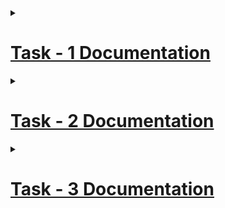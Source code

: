<details>
<summary> <h1> <ins> Task - 1 Documentation </ins> </h1> </summary>
<br>

<details>
<summary> <h2> <ins> Objective: </ins> </h2> </summary>
<br>

To understand and document the provided Verilog code, create the necessary PCF file, and integrate the design with the VSDSquadron FPGA Mini board using the provided datasheet.
</details>
  
<details>
<summary> <h2> <ins> Step 1 - Understanding the Verilog code: </ins> </h2> </summary>
<br>
  
The purpose of the provided Verilog module is to control an RGB LED (<ins>R</ins>ed <ins>G</ins>reen <ins>B</ins>lue - <ins>L</ins>ight <ins>E</ins>mitting <ins>D</ins>iode) using an internal hardware oscillator and a frequency counter.
### Module Declaration:
- led_red - Output - Red LED Output
- led_green - Output - Green LED Output
- led_blue - Output - Blue LED Otput
- hw_clk - Input - Hardware Clock Input
- testwire - Output - Test Signal or Wire
### Internal Oscillator:
This instantiates a high-frequency oscillator (SB_HFOSC) with a division factor of 2 (CLKHF_DIV ("0b10")). The oscillator is powered up (CLKHFPU(1'b1)) and enabled (CLKHFEN(1'b1)), producing a clock signal on int_osc.
### RGB Driver Instantiation:
This instantiates an RGB driver (SB_RGBA_DRV) that controls the RGB LED. The RGBLEDEN signal enables the LED driver. The RGB0PWM, RGB1PWM, and RGB2PWM signals control the pulse-width modulation (PWM) for the red, green, and blue channels, respectively. In this case, the blue channel is enabled, while the red and green channels are set to off.
### RGB Driver Parameters:
These parameters set the current levels for each color channel of the RGB LED. Each channel is set to a low current level.
### Internal Signals:
int_osc: A wire that will carry the output of the internal oscillator.
frequency_counter_i: A 28-bit register used to count clock cycles.
### Frequency Counter:
This always block increments the frequency_counter_i on the rising edge of the int_osc signal. This effectively counts the number of clock cycles from the internal oscillator.
### Test Wire Assignment:
The testwire is assigned the value of the 6th bit of the frequency_counter_i, which can be used for debugging or monitoring the counter's state.
</details>
  
<details>
<summary> <h2> <ins> Step 2 - Creating a PCF File: </ins> </h2> </summary>
<br>
  
It is noticed that the pin assignment in the pcf file given in the repository is different from the pin assignment in datasheet.
### Pin assignments mentioned in the given repository:
- led_red = Pin 39
- led_blue = Pin 40
- led_green = Pin 41
- hw_clk = Pin 20
- testwire = Pin 17
### Corrected Pin Assignment:
- led_red = Pin 39
- led_green = Pin 40
- led_blue = Pin 41
- hw_clk = Pin 20
- testwire = Pin 17
### Pin Mapping:
![image](https://github.com/user-attachments/assets/f221ac4b-996b-4af2-8d8c-da28a6f13616)
</details>

<details>
<summary> <h2> <ins> Step 3 - Integrating with the VSDSquadron FPGA Mini Board: </ins> </h2> </summary>
<br>
  
- First I connected the board to the computer through an USB Cable.
- Then I created 3 folders named red_led, green_led, blue_led for glowing Red, Green, Blue LED respectively. In each of these folders, I included Makefiles, top.v code and .pcf files named as 'Pin_assignments.pcf'.
- Then I opened terminal and coded as below.
  
 ### <ins> Code for Glowing Red LED: </ins>
  ![red 1](https://github.com/user-attachments/assets/6e17810d-4594-492a-b783-2320578594b5)
  ![red 2](https://github.com/user-attachments/assets/cd41e617-1238-4011-bb76-d9a33ba12680)
 <ins> As expected, Red LED started glowing as below: </ins>
  
  ![Red output](https://github.com/user-attachments/assets/75c73a8d-71ab-4162-9d15-331e8975f59a)

### <ins> Code for Glowing Green LED: </ins>
  ![green 1](https://github.com/user-attachments/assets/fe0f391a-7ca0-4ee1-a25b-dcc4f10c8087)
  ![green 2](https://github.com/user-attachments/assets/67b79cd0-4580-496c-b7d7-d70997914e4f)
<ins> As expected, Green LED started glowing as below: </ins>
  
  ![Green output](https://github.com/user-attachments/assets/97f215ee-ec1d-40be-8c28-971bdeb95f15)

### <ins> Code for Glowing Blue LED: </ins>
  ![blue 1](https://github.com/user-attachments/assets/231ef76b-ea3a-481a-a89d-ddf08c6adb7c)
  ![blue 2](https://github.com/user-attachments/assets/d489ee0c-7282-47f1-b731-89f46a2c9b9e)

<ins> As expected, Blue LED started glowing as below: </ins>
  
  ![Blue output](https://github.com/user-attachments/assets/f358ed8f-064b-4d53-8ff5-148c7d32b106)
</details>

<details>
<summary> <h2> <ins> My Understandings: </ins> </h2> </summary>
<br>
  
While doing this task, I learnt how commands like 'make clean', 'make build' and 'sudo make fash' run. First when we enter 'make clean' command, the previous code which we have executed will erase from the Memory. The 'make build' command will convert the verilog code into series of binaries and creates a netlist. The 'sudo make flash' command flashes the data to the external RAM and executes the program.
</details>

<details>
<summary> <h2> <ins> Challenges Faced and Implemented Solutions: </ins> </h2> </summary>
<br>
  
- The main challenge which I faced was connecting the Board to the Virtual Machine. At last, I solved the problem by installing the Virtual box extension and by 
 reinstalling Virtual Box.
- I found it a little dificult to understand the code and the function of commands like 'make clean','make build' and 'sudo make flash'. I resolved this problem with the help of my parents and a website named 'Blackbox.ai'.
-  The first time when I was trying to make the blue led glow, I didn't know what are the files needed to include in a folder to execute the program. Then I observed the files which was present in the 'blink_led' folder and included the files which are necessary in a new folder and named it as blue_led. I followed the same steps for glowing red and green led also.
</details>
</details>

<details>
<summary> <h1> <ins> Task - 2 Documentation </ins> </h1> </summary>
<br>

<details>
<summary> <h2> <ins> Objective: </ins> </h2> </summary>
<br>

Implement a UART loopback mechanism where transmitted data is immediately received back, facilitating testing of UART functionality.
</details>
  
<details>
<summary> <h2> <ins> Study the Existing Code: </ins> </h2> </summary>
<br>
  
## Explaination of uart_trx code:
This code describes a simple UART (Universal Asynchronous Receiver-Transmitter) transmitter module in Verilog, which is designed to send 8-bit data with no parity and one stop bit (8N1 format).
### Module Declaration:
Module Name: uart_tx_8n1 indicates that this is a UART transmitter module.
Inputs:
- clk: The clock signal used to synchronize the transmission.
- txbyte: The 8-bit data byte to be transmitted.
- senddata: A signal that triggers the transmission when asserted (set to 1).
Outputs:
- txdone: A signal that indicates when the transmission of the byte is complete.
- tx: The actual transmission line where the data is sent.
### Parameters:
These parameters define the different states of the state machine used in the UART transmission process:
- STATE_IDLE: The idle state where the transmitter is not sending data.
- STATE_STARTTX: The state where the start bit is being sent.
- STATE_TXING: The state where the data bits are being sent.
- STATE_TXDONE: The state indicating that the transmission is complete.
### State Variables:
- state: Holds the current state of the state machine.
- buf_tx: A buffer to hold the byte to be transmitted.
- bits_sent: A counter to keep track of how many bits have been sent.
- txbit: The current value of the transmission line (starts high).
- txdone: Indicates whether the transmission is complete.
### Wiring:
This line connects the txbit register to the tx output wire, so whatever value txbit holds will be sent out on the tx line.
### Always Block:
This block is triggered on the rising edge of the clock signal, meaning that all operations inside this block will occur synchronously with the clock.
### State Machine Logic:
- #### Start Sending:
If senddata is asserted and the state is STATE_IDLE, the module transitions to STATE_STARTTX, loads the byte to be transmitted into buf_tx, and resets txdone.
- #### Idle State:
In the idle state, the txbit is set high (indicating the line is idle).
- #### Start Bit Transmission:
When in the STATE_STARTTX, the txbit is set low to indicate the start of transmission, and the state transitions to STATE_TXING.
- #### Data Bit Transmission:
In the STATE_TXING, the least significant bit of buf_tx is sent out on tx, the buffer is shifted right to prepare the next bit, and the bits_sent counter is incremented.
- #### Stop Bit Transmission:
After sending 8 data bits, the stop bit (high) is transmitted, signaling the end of the data frame.
## Explaination of top.v code:
The provided Verilog code describes a hardware module named top, which integrates several functionalities including UART transmission, RGB LED control, and clock generation. Below is a detailed explanation of the code:
### Module Declaration:
The top module has four output wires for controlling RGB LEDs and one output for UART transmission. It also has one input for the hardware clock.
### Internal Signals:
- int_osc is a wire that will receive the output from an internal oscillator.
- frequency_counter_i is a 28-bit register used to keep track of the frequency for LED control and UART transmission.
### Clock Generation for 9600 Hz:
- clk_9600 is a register that will toggle to create a 9600 Hz clock signal.
- cntr_9600 is a counter that increments with each clock cycle to help generate the 9600 Hz clock.
- period_9600 is a constant that defines how many cycles of the internal oscillator are needed to create a 9600 Hz clock.
### UART Transmission:
This line instantiates a UART transmission module named DanUART. It uses the 9600 Hz clock (clk_9600), sends the byte "D", and triggers transmission based on the 25th bit of frequency_counter_i.
### Internal Oscillator:
This instantiates a high-frequency oscillator (SB_HFOSC) that generates a clock signal (int_osc). The parameters configure the oscillator to be enabled and powered.
### Frequency Counter and Clock Generation Logic:
- This always block is triggered on the rising edge of the internal oscillator clock (int_osc).
- It increments the frequency_counter_i and the cntr_9600.
- When cntr_9600 reaches the defined period_9600, it toggles the clk_9600 signal and resets the counter.
### RGB LED Driver:
- This instantiates an RGB LED driver (SB_RGBA_DRV) that controls the color of the RGB LEDs based on the bits of frequency_counter_i.
- The PWM signals for each color (red, green, blue) are derived from combinations of bits from frequency_counter_i.
### RGB Driver Current Configuration:
These lines set the current levels for each of the RGB channels to a specific value, ensuring that the LEDs operate within safe limits.
</details>

<details>
<summary> <h2> <ins> Design Documentation: </ins> </h2> </summary>
<br>
  
### Block Diagram:
![Block Diagram](https://github.com/user-attachments/assets/59ff96a4-ae40-4e7a-824f-3de0c6cdba20)
### Circuit Diagram:
![Circuit diagram](https://github.com/user-attachments/assets/7fb25ab7-9a5d-4bd4-9971-81ab403579f9)
</details>

<details>
<summary> <h2> <ins> Testing and Verification: </ins> </h2> </summary>
<br>
  
### - Photo
![Output](https://github.com/user-attachments/assets/cf125dfd-0a91-478c-936e-c45fe26d0d63)
### - Video
https://github.com/user-attachments/assets/b0973070-cec0-4b05-a292-ee91c37f0d13
</details>
</details>

<details>
<summary> <h1> <ins> Task - 3 Documentation </ins> </h1> </summary>
<br>

<details>
<summary> <h2> <ins> Objective: </ins> </h2> </summary>
<br>

To develop a UART transmitter module capable of sending serial data from the FPGA to an external device.
</details>

<details>
<summary> <h2> <ins> Study the Existing Code: </ins> </h2> </summary>
<br>
  
## Explaination of top.v code:
This code is a Verilog module for a digital design that includes a UART transmitter and an RGB LED driver.
### Module Declaration:
The top module has five ports: three outputs for controlling an RGB LED (led_red, led_blue, led_green), one output for UART transmission (uarttx), and one input for the hardware clock (hw_clk).
### Internal Signals:
- int_osc: A wire that will be used to connect to an internal oscillator.
- frequency_counter_i: A 28-bit register used to count clock cycles for generating different frequencies.
### Clock Generation:
- clk_9600: A register that will hold the generated 9600 Hz clock signal.
- cntr_9600: A 32-bit counter used to count clock cycles to generate the 9600 Hz clock.
- period_9600: A parameter that defines the number of clock cycles needed to toggle clk_9600 to achieve a frequency of 9600 Hz.
### UART Transmission:
This line instantiates a UART transmitter module named DanUART. It takes the 9600 Hz clock (clk_9600), sends the byte "D", and uses the 25th bit of frequency_counter_i to determine when to send the data. The transmitted data is output on the uarttx pin.
### Internal Oscillator:
This instantiates a high-frequency oscillator (SB_HFOSC) that generates a clock signal (int_osc). The parameters configure the oscillator to be powered on and enabled.
### Frequency Counter and Clock Division:
This always block is triggered on the rising edge of the internal oscillator clock (int_osc). It increments the frequency_counter_i and the cntr_9600. When cntr_9600 reaches the defined period_9600, it toggles the clk_9600 signal and resets the counter.
### RGB LED Driver:
- This section instantiates an RGB LED driver (SB_RGBA_DRV) that controls the color of the LED based on the PWM signals generated from the frequency_counter_i. The PWM signals are derived from specific bits of the counter, allowing for different colors to be displayed on the RGB LED.
- The CURREN signal enables the current for the RGB driver, and the defparam statements set the current levels for each color channel.
## Explaination of uart_trx code:
This code describes a simple UART (Universal Asynchronous Receiver-Transmitter) transmitter module in Verilog, which is designed to send 8-bit data with no parity and one stop bit (8N1 format).
### Module Declaration:
Module Name: uart_tx_8n1 indicates that this is a UART transmitter module.
Inputs:
- clk: The clock signal used to synchronize the transmission.
- txbyte: The 8-bit data byte to be transmitted.
- senddata: A signal that triggers the transmission when asserted (set to 1).
Outputs:
- txdone: A signal that indicates when the transmission of the byte is complete.
- tx: The actual transmission line where the data is sent.
### Parameters:
These parameters define the different states of the state machine used in the UART transmission process:
- STATE_IDLE: The idle state where the transmitter is not sending data.
- STATE_STARTTX: The state where the start bit is being sent.
- STATE_TXING: The state where the data bits are being sent.
- STATE_TXDONE: The state indicating that the transmission is complete.
### State Variables:
- state: Holds the current state of the state machine.
- buf_tx: A buffer to hold the byte to be transmitted.
- bits_sent: A counter to keep track of how many bits have been sent.
- txbit: The current value of the transmission line (starts high).
- txdone: Indicates whether the transmission is complete.
### Wiring:
This line connects the txbit register to the tx output wire, so whatever value txbit holds will be sent out on the tx line.
### Always Block:
This block is triggered on the rising edge of the clock signal, meaning that all operations inside this block will occur synchronously with the clock.
### State Machine Logic:
- #### Start Sending:
If senddata is asserted and the state is STATE_IDLE, the module transitions to STATE_STARTTX, loads the byte to be transmitted into buf_tx, and resets txdone.
- #### Idle State:
In the idle state, the txbit is set high (indicating the line is idle).
- #### Start Bit Transmission:
When in the STATE_STARTTX, the txbit is set low to indicate the start of transmission, and the state transitions to STATE_TXING.
- #### Data Bit Transmission:
In the STATE_TXING, the least significant bit of buf_tx is sent out on tx, the buffer is shifted right to prepare the next bit, and the bits_sent counter is incremented.
- #### Stop Bit Transmission:
After sending 8 data bits, the stop bit (high) is transmitted, signaling the end of the data frame.
</details>
